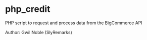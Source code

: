 # php_credit
PHP script to request and process data from the BigCommerce API 

Author: Gwil Noble (SlyRemarks)
